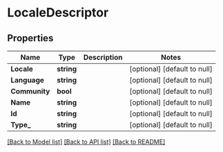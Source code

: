 # LocaleDescriptor

## Properties
Name | Type | Description | Notes
------------ | ------------- | ------------- | -------------
**Locale** | **string** |  | [optional] [default to null]
**Language** | **string** |  | [optional] [default to null]
**Community** | **bool** |  | [optional] [default to null]
**Name** | **string** |  | [optional] [default to null]
**Id** | **string** |  | [optional] [default to null]
**Type_** | **string** |  | [optional] [default to null]

[[Back to Model list]](../README.md#documentation-for-models) [[Back to API list]](../README.md#documentation-for-api-endpoints) [[Back to README]](../README.md)

